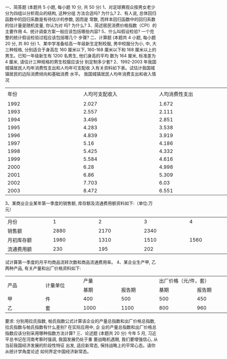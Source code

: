 一、简答题 (本题共 5 小题, 每小题 10 分, 共 50 分)
 1、对足球赛观众按男女老少分为四组以分析观众的结构, 这种分组 方法合适吗? 为什么?
 2、有人说, 总体回归函数中的回归系数是有待估计的参数, 因而是 常数, 而样本回归函数中的回归系数的估计量是随机变量, 你认为对 吗? 为什么?
 3、简述居民消费价格指数（CPI）的主要作用
 4、统计调查方案一般应该包括哪些内容?
 5、什么叫假设检验? 一个完整的统计假设检验过程应该包括哪几个 步骤?
 二、计算题 (本题共 4 小题, 每小题 20 分, 共 80 分)
 1、某中学准备给高一年级新生定制校服, 男中校服分为小, 中, 大 三种规格, 分别适合于身高在 160 厘米以下, 160-168 厘米以下和 168 厘米以上的男生。已知一年级新生有 1200 名男生, 他们身高的平均 数为 164 厘米, 标准差为 4 厘米, 请估计三种规格的男生校服应该分 别定制多少套?
 2、1992-2003 年我国城镇居民人均年消费性支出和人均年可支配收 入有关资料如下表。试估计我国城镇居民的边际消费倾向和基础消费 水平。
 我国城镇居民人均年消费支出和收入情况
 <table data-lake-id="Xb8gV" id="Xb8gV" width-mode="contain" class="lake-table" style="width: 750px"><colgroup><col width="250"><col width="250"><col width="250"></colgroup><tbody><tr data-lake-id="ub5142ade" id="ub5142ade" style="height: 40px"><td data-lake-id="u81d51b4f" id="u81d51b4f">年份
 </td><td data-lake-id="u9b47d255" id="u9b47d255">人均可支配收入
 </td><td data-lake-id="u0308034e" id="u0308034e">人均消费性支出
 </td></tr><tr data-lake-id="u14004588" id="u14004588"><td data-lake-id="u1cd1bbbe" id="u1cd1bbbe">1992
 </td><td data-lake-id="u21979000" id="u21979000">2.027
 </td><td data-lake-id="u8eace613" id="u8eace613">1.672
 </td></tr><tr data-lake-id="ue9bee89c" id="ue9bee89c"><td data-lake-id="u21cdc6e0" id="u21cdc6e0">1993
 </td><td data-lake-id="uea42335e" id="uea42335e">2.557
 </td><td data-lake-id="u3f16ad9a" id="u3f16ad9a">2.111
 </td></tr><tr data-lake-id="u904e0abd" id="u904e0abd"><td data-lake-id="u9023edea" id="u9023edea">1994
 </td><td data-lake-id="u0937474a" id="u0937474a">3.496
 </td><td data-lake-id="u585fd2b4" id="u585fd2b4">2.851
 </td></tr><tr data-lake-id="u9bbda40c" id="u9bbda40c"><td data-lake-id="u0ec27b4a" id="u0ec27b4a">1995
 </td><td data-lake-id="uf42c0dc7" id="uf42c0dc7">4.283
 </td><td data-lake-id="u789826f6" id="u789826f6">3.538
 </td></tr><tr data-lake-id="uff39ce62" id="uff39ce62"><td data-lake-id="u9151852f" id="u9151852f">1996
 </td><td data-lake-id="ue91d7c72" id="ue91d7c72">4.839
 </td><td data-lake-id="u02555c0d" id="u02555c0d">3.919
 </td></tr><tr data-lake-id="u54f29ff6" id="u54f29ff6"><td data-lake-id="u439e7a26" id="u439e7a26">1997
 </td><td data-lake-id="u2e38a986" id="u2e38a986">5.16
 </td><td data-lake-id="u947db296" id="u947db296">4.186
 </td></tr><tr data-lake-id="u741e6f26" id="u741e6f26"><td data-lake-id="u472b4783" id="u472b4783">1998
 </td><td data-lake-id="u691f52aa" id="u691f52aa">5.425
 </td><td data-lake-id="u882687ff" id="u882687ff">4.332
 </td></tr><tr data-lake-id="u3ba34440" id="u3ba34440"><td data-lake-id="ue5c226e6" id="ue5c226e6">1999
 </td><td data-lake-id="u1f09ac8d" id="u1f09ac8d">5.584
 </td><td data-lake-id="uad935a0e" id="uad935a0e">4.616
 </td></tr><tr data-lake-id="udc157b26" id="udc157b26"><td data-lake-id="u179eb0ec" id="u179eb0ec">2000
 </td><td data-lake-id="u49a3b424" id="u49a3b424">6.28
 </td><td data-lake-id="u44801bdc" id="u44801bdc">4.998
 </td></tr><tr data-lake-id="ud82b6bb1" id="ud82b6bb1"><td data-lake-id="u08fb7469" id="u08fb7469">2001
 </td><td data-lake-id="u896c58c2" id="u896c58c2">6.86
 </td><td data-lake-id="u306c9a01" id="u306c9a01">5.309
 </td></tr><tr data-lake-id="u4ef53343" id="u4ef53343"><td data-lake-id="u068b2845" id="u068b2845">2002
 </td><td data-lake-id="u2f0820c4" id="u2f0820c4">7.703
 </td><td data-lake-id="u6b312723" id="u6b312723">6.03
 </td></tr><tr data-lake-id="u415fc507" id="u415fc507"><td data-lake-id="u495c1a5b" id="u495c1a5b">2003
 </td><td data-lake-id="u451df0d0" id="u451df0d0">8.472
 </td><td data-lake-id="u52472b6a" id="u52472b6a">6.551
 </td></tr></tbody></table>3、某商业企业某年第一季度的销售额, 库存额及流通费用额资料如下:（单位:万元）
 <table data-lake-id="YR15f" id="YR15f" width-mode="contain" class="lake-table" style="width: 750px"><colgroup><col width="150"><col width="150"><col width="150"><col width="150"><col width="150"></colgroup><tbody><tr data-lake-id="u42938350" id="u42938350"><td data-lake-id="ue85d8dbd" id="ue85d8dbd">月份 
 </td><td data-lake-id="ubb47a7c3" id="ubb47a7c3">1
 </td><td data-lake-id="u508b64a7" id="u508b64a7">2
 </td><td data-lake-id="u34133068" id="u34133068">3
 </td><td data-lake-id="u5ce4b58d" id="u5ce4b58d">4
 </td></tr><tr data-lake-id="u31274bab" id="u31274bab"><td data-lake-id="u77ce46c1" id="u77ce46c1">销售额
 </td><td data-lake-id="u05a550bb" id="u05a550bb">2880
 </td><td data-lake-id="ud4d3a6dc" id="ud4d3a6dc">2170
 </td><td data-lake-id="u58a19ced" id="u58a19ced">2340
 </td><td data-lake-id="u22728b7e" id="u22728b7e">

 </td></tr><tr data-lake-id="u2f038437" id="u2f038437"><td data-lake-id="u5a9cc1f2" id="u5a9cc1f2">月初库存额
 </td><td data-lake-id="u4bf42a68" id="u4bf42a68">1980
 </td><td data-lake-id="u73c7bb24" id="u73c7bb24">1310
 </td><td data-lake-id="u6c78113c" id="u6c78113c">1510
 </td><td data-lake-id="u1699817c" id="u1699817c">1560
 </td></tr><tr data-lake-id="u9814de2b" id="u9814de2b"><td data-lake-id="u775c3314" id="u775c3314">流通费用额
 </td><td data-lake-id="udaf4b9c1" id="udaf4b9c1">230
 </td><td data-lake-id="u3a44f28e" id="u3a44f28e">195
 </td><td data-lake-id="ua3194da0" id="ua3194da0">202
 </td><td data-lake-id="ucc06ce79" id="ucc06ce79">

 </td></tr></tbody></table>试计算第一季度的月平均商品流转次数和商品流通费用率。
 4、某企业生产甲, 乙两种产品, 有关产量和出厂价格资料如下:
 <table data-lake-id="V61NV" id="V61NV" width-mode="contain" class="lake-table" style="width: 750px"><colgroup><col width="125"><col width="125"><col width="125"><col width="125"><col width="125"><col width="125"></colgroup><tbody><tr data-lake-id="u03a80396" id="u03a80396"><td data-lake-id="u84aa0ed2" id="u84aa0ed2" rowSpan="2" style="vertical-align: middle">产品
 </td><td data-lake-id="u822eade3" id="u822eade3" rowSpan="2" style="vertical-align: middle">计量单位
 </td><td data-lake-id="u449d938e" id="u449d938e" colSpan="2" style="vertical-align: middle">产量
 </td><td data-lake-id="ud8c0a3da" id="ud8c0a3da" colSpan="2" style="vertical-align: middle">出厂价格（元/件，套）
 </td></tr><tr data-lake-id="u54af9bf4" id="u54af9bf4"><td data-lake-id="ua00c2b48" id="ua00c2b48" style="vertical-align: middle">基期
 </td><td data-lake-id="udad736ff" id="udad736ff" style="vertical-align: middle">报告期
 </td><td data-lake-id="ufcbec00c" id="ufcbec00c" style="vertical-align: middle">基期
 </td><td data-lake-id="u8cec3a43" id="u8cec3a43" style="vertical-align: middle">报告期
 </td></tr><tr data-lake-id="u25ba0a97" id="u25ba0a97"><td data-lake-id="u6ae718ec" id="u6ae718ec" style="vertical-align: middle">甲
 </td><td data-lake-id="u911dbc15" id="u911dbc15" style="vertical-align: middle">件
 </td><td data-lake-id="uc58306c6" id="uc58306c6" style="vertical-align: middle">400
 </td><td data-lake-id="u1e0cacec" id="u1e0cacec" style="vertical-align: middle">500
 </td><td data-lake-id="u30cf1fcd" id="u30cf1fcd" style="vertical-align: middle">500
 </td><td data-lake-id="u06123d93" id="u06123d93" style="vertical-align: middle">450
 </td></tr><tr data-lake-id="ucfb43712" id="ucfb43712"><td data-lake-id="u62213e29" id="u62213e29" style="vertical-align: middle">乙
 </td><td data-lake-id="ua6f56506" id="ua6f56506" style="vertical-align: middle">套
 </td><td data-lake-id="u7ad17426" id="u7ad17426" style="vertical-align: middle">1000
 </td><td data-lake-id="ubf4c7700" id="ubf4c7700" style="vertical-align: middle">1100
 </td><td data-lake-id="ud0431053" id="ud0431053" style="vertical-align: middle">800
 </td><td data-lake-id="u1c46d35a" id="u1c46d35a" style="vertical-align: middle">960
 </td></tr></tbody></table>要求: 分别用拉氏指数, 帕氏指数公式计算该企业的产量总指数和出厂价格总指数, 拉氏指数与帕氏指数有什么差别? 在实际应用中, 企 业的产量总指数和出厂价格总指数应该分别采用哪种指数方法计算? 
 三、论述题 (本题共 20 分)
 今年 5 月, 习近平总书记在河南考察时强调, 我国发展仍处于重 要战略机遇期, 我们要增强信心, 从当前我国经济发展的阶段性特征 出发, 适应新常态, 保持战略上的平常心态。请你从统计学角度论述 如何界定中国经济新常态。
 